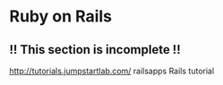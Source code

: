 # Ruby on Rails

## !! This section is incomplete !!

http://tutorials.jumpstartlab.com/
railsapps
Rails tutorial